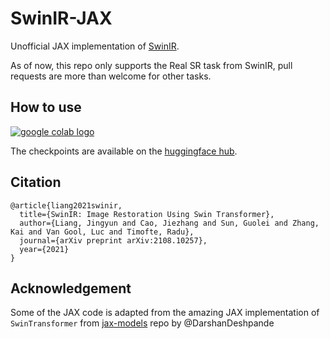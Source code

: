 # SwinIR-JAX

Unofficial JAX implementation of [SwinIR](https://github.com/JingyunLiang/SwinIR).

As of now, this repo only supports the Real SR task from SwinIR, pull requests are more than welcome for other tasks. 

## How to use

[ <a href="https://colab.research.google.com/gist/JingyunLiang/a5e3e54bc9ef8d7bf594f6fee8208533/swinir-demo-on-real-world-image-sr.ipynb"><img src="https://colab.research.google.com/assets/colab-badge.svg" alt="google colab logo"></a>](https://colab.research.google.com/github/patil-suraj/SwinIR-JAX/blob/main/swin_ir_jax.ipynb)

The checkpoints are available on the [huggingface hub](https://huggingface.co/models?other=swin-ir).

## Citation
    @article{liang2021swinir,
      title={SwinIR: Image Restoration Using Swin Transformer},
      author={Liang, Jingyun and Cao, Jiezhang and Sun, Guolei and Zhang, Kai and Van Gool, Luc and Timofte, Radu},
      journal={arXiv preprint arXiv:2108.10257},
      year={2021}
    }

## Acknowledgement
Some of the JAX code is adapted from the amazing JAX implementation of `SwinTransformer` from [jax-models](https://github.com/DarshanDeshpande/jax-models) repo by @DarshanDeshpande
